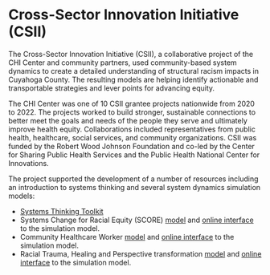 # Cross-Sector Innovation Initiative (CSII)

The Cross-Sector Innovation Initiative (CSII), a collaborative project of the CHI Center and community partners, used community-based system dynamics to create a detailed understanding of structural racism impacts in Cuyahoga County. The resulting models are helping  identify actionable and transportable strategies and lever points for advancing equity.

The CHI Center was one of 10 CSII grantee projects nationwide from 2020 to 2022. The projects worked to build stronger, sustainable connections to better meet the goals and needs of the people they serve and ultimately improve health equity. Collaborations included representatives from public health, healthcare, social services, and community organizations. CSII was funded by the Robert Wood Johnson Foundation and co-led by the Center for Sharing Public Health Services and the Public Health National Center for Innovations.

The project supported the development of a number of resources including an introduction to systems thinking and several system dynamics simulation models: 

* [Systems Thinking Toolkit](https://github.com/CBSDLab/CSII/blob/main/CSII%20Systems%20Thinking%20Toolkit%20v6.pdf)
* Systems Change for Racial Equity (SCORE) [model](https://github.com/CBSDLab/CSII/blob/peterhovmand-content-additions-01/CSII%20model%20brief%202%20October%2025%2C%202021%20v1.pdf) and [online interface](https://exchange.iseesystems.com/public/psh/score/index.html#page1) to the simulation model.
* Community Healthcare Worker [model](https://github.com/CBSDLab/CSII/tree/peterhovmand-content-additions-01/Models/Health%20and%20Healthcare) and [online interface](https://exchange.iseesystems.com/public/psh/community-health-worker/index.html#page1) to the simulation model. 
* Racial Trauma, Healing and Perspective transformation [model](https://github.com/CBSDLab/CSII/tree/peterhovmand-content-additions-01/Models/Racial%20Trauma%2C%20Healing%2C%20and%20Perspective%20Transformation) and [online interface](https://exchange.iseesystems.com/public/psh/perspective-transformation/index.html#page1) to the simulation model.

